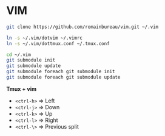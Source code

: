 # VIM

``` bash
git clone https://github.com/romainbureau/vim.git ~/.vim
```

``` bash
ln -s ~/.vim/dotvim ~/.vimrc
ln -s ~/.vim/dottmux.conf ~/.tmux.conf
```

``` bash
cd ~/.vim
git submodule init
git submodule update
git submodule foreach git submodule init
git submodule foreach git submodule update
```

**Tmux + vim**

- `<ctrl-h>` => Left
- `<ctrl-j>` => Down
- `<ctrl-k>` => Up
- `<ctrl-l>` => Right
- `<ctrl-\>` => Previous split
